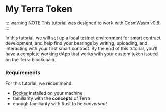 # My Terra Token

::: warning NOTE
This tutorial was designed to work with CosmWasm v0.8.
:::

In this tutorial, we will set up a local testnet environment for smart contract development, and help find your bearings by writing, uploading, and interacting with your first smart contract. By the end of this tutorial, you'll have a complete working dApp that works with your custom token issued on the Terra blockchain.

### Requirements

For this tutorial, we recommend:

- [Docker](https://www.docker.com/) installed on your machine
- familiarity with the **concepts** of Terra
- enough familiarity with Rust to be _conversant_

